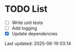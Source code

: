 # TODO List

- [ ] Write unit tests
- [ ] Add logging
- [x] Update dependencies

Last updated: 2025-06-19 03:14
